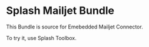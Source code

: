 # Splash Mailjet Bundle

This Bundle is source for Emebedded Mailjet Connector.

To try it, use Splash Toolbox.
